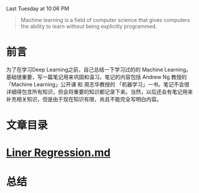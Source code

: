 Last Tuesday at 10:06 PM

> Machine learning is a field of computer science that gives computers the ability to learn without being explicitly programmed.

# 前言

为了在学习Deep Learning之前，自己总结一下学习过的的 Machine Learning。基础很重要，写一篇笔记用来巩固和温习。笔记的内容包括 Andrew Ng 教授的 「Machine Learning」公开课 和 周志华教授的 「机器学习」一书。笔记不会很详细得包含所有知识，但会将重要的知识都记录下来。当然，以后还会有笔记用来补充相关知识，但是由于现在知识有限，尚且不能完全写明白内容。

# 文章目录

# [Liner Regression.md](/liner-regressionmd.md)

# 总结



